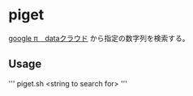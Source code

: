 # piget
[google π　dataクラウド](https://api.pi.delivery/ "api.pi.delivery") から指定の数字列を検索する。

## Usage
'''
piget.sh &lt;string to search for>
'''

